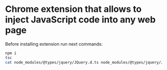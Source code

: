 # Chrome extension that allows to inject JavaScript code into any web page


Before installing extension run next commands:
```bash
npm i
tsc
cat node_modules/@types/jquery/JQuery.d.ts node_modules/@types/jquery/JQueryStatic.d.ts node_modules/@types/jquery/misc.d.ts node_modules/@types/jquery/legacy.d.ts > dist/jquery.d.ts
```

